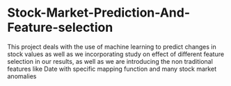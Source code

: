 # Stock-Market-Prediction-And-Feature-selection
This project deals with the use of machine learning to predict changes in stock values as well as we incorporating study on effect of different feature selection in our results, as well as we are introducing the non traditional features like Date with specific mapping function and many stock market anomalies
